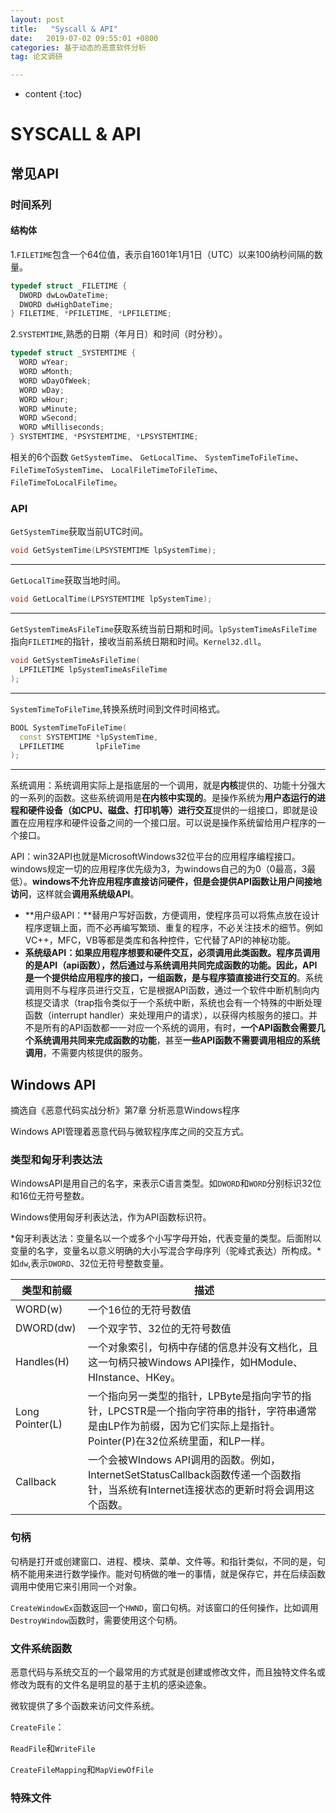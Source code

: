 ```yaml
---
layout: post
title:   "Syscall & API"
date:   2019-07-02 09:55:01 +0800
categories: 基于动态的恶意软件分析
tag: 论文调研

---
```


* content
{:toc}




# SYSCALL & API

## 常见API

### 时间系列

#### 结构体

1.`FILETIME`包含一个64位值，表示自1601年1月1日（UTC）以来100纳秒间隔的数量。

```c++
typedef struct _FILETIME {
  DWORD dwLowDateTime;
  DWORD dwHighDateTime;
} FILETIME, *PFILETIME, *LPFILETIME;
```

2.`SYSTEMTIME`,熟悉的日期（年月日）和时间（时分秒）。

```C++
typedef struct _SYSTEMTIME {
  WORD wYear;
  WORD wMonth;
  WORD wDayOfWeek;
  WORD wDay;
  WORD wHour;
  WORD wMinute;
  WORD wSecond;
  WORD wMilliseconds;
} SYSTEMTIME, *PSYSTEMTIME, *LPSYSTEMTIME;
```

相关的6个函数 `GetSystemTime`、 `GetLocalTime`、 `SystemTimeToFileTime`、 `FileTimeToSystemTime`、 `LocalFileTimeToFileTime`、 `FileTimeToLocalFileTime`。

### API

 `GetSystemTime`获取当前UTC时间。

```C++
void GetSystemTime(LPSYSTEMTIME lpSystemTime);
```

---

`GetLocalTime`获取当地时间。

```C++
void GetLocalTime(LPSYSTEMTIME lpSystemTime);
```

---

`GetSystemTimeAsFileTime`获取系统当前日期和时间。`lpSystemTimeAsFileTime`指向`FILETIME`的指针，接收当前系统日期和时间。`Kernel32.dll`。

```c++
void GetSystemTimeAsFileTime(
  LPFILETIME lpSystemTimeAsFileTime
);
```

---

`SystemTimeToFileTime`,转换系统时间到文件时间格式。

```C++
BOOL SystemTimeToFileTime(
  const SYSTEMTIME *lpSystemTime,
  LPFILETIME       lpFileTime
);
```





---

系统调用：系统调用实际上是指底层的一个调用，就是**内核**提供的、功能十分强大的一系列的函数。这些系统调用是**在内核中实现的**。是操作系统为**用户态运行的进程和硬件设备（如CPU、磁盘、打印机等）进行交互**提供的一组接口，即就是设置在应用程序和硬件设备之间的一个接口层。可以说是操作系统留给用户程序的一个接口。

API：win32API也就是MicrosoftWindows32位平台的应用程序编程接口。windows规定一切的应用程序优先级为3，为windows自己的为0（0最高，3最低）。**windows不允许应用程序直接访问硬件，但是会提供API函数让用户间接地访问**，这样就会**调用系统级API**。

* **用户级API：**替用户写好函数，方便调用，使程序员可以将焦点放在设计程序逻辑上面，而不必再编写繁琐、重复的程序，不必关注技术的细节。例如VC++，MFC，VB等都是类库和各种控件，它代替了API的神秘功能。
* **系统级API：**如果应用程序想要和硬件交互，必须调用此类函数。**程序员调用的是API（api函数**），然后通过与系统调用共同完成函数的功能。因此，**API是**一个提供给应用程序的接口，一组函数，是**与程序猿直接进行交互的**。系统调用则不与程序员进行交互，它是根据API函数，通过一个软件中断机制向内核提交请求（trap指令类似于一个系统中断，系统也会有一个特殊的中断处理函数（interrupt handler）来处理用户的请求），以获得内核服务的接口。并不是所有的API函数都一一对应一个系统的调用，有时，**一个API函数会需要几个系统调用共同来完成函数的功能**，甚至**一些API函数不需要调用相应的系统调用**，不需要内核提供的服务。

## Windows API

摘选自《恶意代码实战分析》第7章 分析恶意Windows程序

Windows API管理着恶意代码与微软程序库之间的交互方式。

### 类型和匈牙利表达法

WindowsAPI是用自己的名字，来表示C语言类型。如`DWORD`和`WORD`分别标识32位和16位无符号整数。

Windows使用匈牙利表达法，作为API函数标识符。

*匈牙利表达法：变量名以一个或多个小写字母开始，代表变量的类型。后面附以变量的名字，变量名以意义明确的大小写混合字母序列（驼峰式表达）所构成。*如`dw`,表示`DWORD`、32位无符号整数变量。

| 类型和前缀      | 描述                                                         |
| --------------- | ------------------------------------------------------------ |
| WORD(w)         | 一个16位的无符号数值                                         |
| DWORD(dw)       | 一个双字节、32位的无符号数值                                 |
| Handles(H)      | 一个对象索引，句柄中存储的信息并没有文档化，且这一句柄只被Windows API操作，如HModule、HInstance、HKey。 |
| Long Pointer(L) | 一个指向另一类型的指针，LPByte是指向字节的指针，LPCSTR是一个指向字符串的指针，字符串通常是由LP作为前缀，因为它们实际上是指针。Pointer(P)在32位系统里面，和LP一样。 |
| Callback        | 一个会被WIndows API调用的函数。例如，InternetSetStatusCallback函数传递一个函数指针，当系统有Internet连接状态的更新时将会调用这个函数。 |

### 句柄

句柄是打开或创建窗口、进程、模块、菜单、文件等。和指针类似，不同的是，句柄不能用来进行数学操作。能对句柄做的唯一的事情，就是保存它，并在后续函数调用中使用它来引用同一个对象。

`CreateWindowEx`函数返回一个`HWND`，窗口句柄。对该窗口的任何操作，比如调用`DestroyWindow`函数时，需要使用这个句柄。

### 文件系统函数

恶意代码与系统交互的一个最常用的方式就是创建或修改文件，而且独特文件名或修改为既有的文件名是明显的基于主机的感染迹象。

微软提供了多个函数来访问文件系统。

`CreateFile`：

`ReadFile`和`WriteFile`

`CreateFileMapping`和`MapViewOfFile`



### 特殊文件


